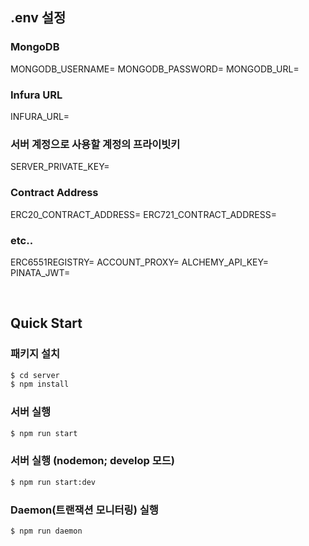 ## .env 설정

### MongoDB

MONGODB_USERNAME=
MONGODB_PASSWORD=
MONGODB_URL=

### Infura URL

INFURA_URL=

### 서버 계정으로 사용할 계정의 프라이빗키

SERVER_PRIVATE_KEY=

### Contract Address

ERC20_CONTRACT_ADDRESS=
ERC721_CONTRACT_ADDRESS=

### etc..

ERC6551REGISTRY= 
ACCOUNT_PROXY=
ALCHEMY_API_KEY=
PINATA_JWT=


<br>

## Quick Start

### 패키지 설치

```bash
$ cd server
$ npm install
```

### 서버 실행

```bash
$ npm run start
```

### 서버 실행 (nodemon; develop 모드)

```bash
$ npm run start:dev
```

### Daemon(트랜잭션 모니터링) 실행

```bash
$ npm run daemon
```